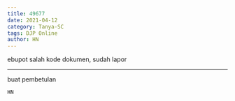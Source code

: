 ```yaml
---
title: 49677
date: 2021-04-12
category: Tanya-SC
tags: DJP Online
author: HN
---
```


ebupot salah kode dokumen, sudah lapor

---

buat pembetulan

`HN`
